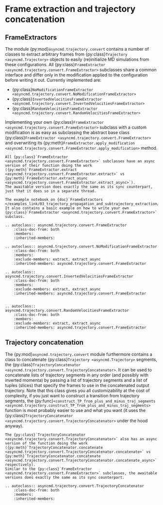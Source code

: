 # Frame extraction and trajectory concatenation

## FrameExtractors

The module {py:mod}`asyncmd.trajectory.convert` contains a number of classes to extract arbitrary frames from {py:class}`Trajectory <asyncmd.Trajectory>` objects to easily (re)initialize MD simulations from these configurations.
All {py:class}`FrameExtractor <asyncmd.trajectory.convert.FrameExtractor>` subclasses share a common interface and differ only in the modification applied to the configuration before writing it out.
Currently implemented are:

- {py:class}`NoModificationFrameExtractor <asyncmd.trajectory.convert.NoModificationFrameExtractor>`
- {py:class}`InvertedVelocitiesFrameExtractor <asyncmd.trajectory.convert.InvertedVelocitiesFrameExtractor>`
- {py:class}`RandomVelocitiesFrameExtractor <asyncmd.trajectory.convert.RandomVelocitiesFrameExtractor>`

Implementing your own {py:class}`FrameExtractor <asyncmd.trajectory.convert.FrameExtractor>` subclass with a custom modification is as easy as subclassing the abstract base class {py:class}`FrameExtractor <asyncmd.trajectory.convert.FrameExtractor>` and overwriting its {py:meth}`FrameExtractor.apply_modification <asyncmd.trajectory.convert.FrameExtractor.apply_modification>` method.

```{note}
All {py:class}`FrameExtractor <asyncmd.trajectory.convert.FrameExtractor>` subclasses have an async version of their function doing the work ({py:meth}`FrameExtractor.extract <asyncmd.trajectory.convert.FrameExtractor.extract>` vs {py:meth}`FrameExtractor.extract_async <asyncmd.trajectory.convert.FrameExtractor.extract_async>`).
The awaitable version does exactly the same as its sync counterpart, just that it does so in a separate thread.
```

```{seealso}
The example notebook on {doc}`FrameExtractors </examples_link/03_trajectory_propagation_and_subtrajectory_extraction/FrameExtractors>`.
It also contains a basic example on how to write your own {py:class}`FrameExtractor <asyncmd.trajectory.convert.FrameExtractor>` subclass.
```

```{eval-rst}
.. autoclass:: asyncmd.trajectory.convert.FrameExtractor
    :class-doc-from: both
    :members:
    :inherited-members:

.. autoclass:: asyncmd.trajectory.convert.NoModificationFrameExtractor
    :class-doc-from: both
    :members:
    :exclude-members: extract, extract_async
    :inherited-members: asyncmd.trajectory.convert.FrameExtractor

.. autoclass:: asyncmd.trajectory.convert.InvertedVelocitiesFrameExtractor
    :class-doc-from: both
    :members:
    :exclude-members: extract, extract_async
    :inherited-members: asyncmd.trajectory.convert.FrameExtractor


.. autoclass:: asyncmd.trajectory.convert.RandomVelocitiesFrameExtractor
    :class-doc-from: both
    :members:
    :exclude-members: extract, extract_async
    :inherited-members: asyncmd.trajectory.convert.FrameExtractor
```

## Trajectory concatenation

The {py:mod}`asyncmd.trajectory.convert` module furthermore contains a class to
concatenate {py:class}`Trajectory <asyncmd.Trajectory>` segments, the {py:class}`TrajectoryConcatenator <asyncmd.trajectory.convert.TrajectoryConcatenator>`.
It can be used to concatenate lists of trajectory segments in any order (and possibly with inverted momenta) by passing a list of trajectory segments and a list of tuples (slices) that specify the frames to use in the concatenated output trajectory.
Note that this class gives you all customizability at the cost of complexity, if you just want to construct a transition from trajectory segments, the {py:func}`<construct_TP_from_plus_and_minus_traj_segments <asyncmd.trajectory.construct_TP_from_plus_and_minus_traj_segments>` function is most probably easier to use and what you want (it uses the {py:class}`TrajectoryConcatenator <asyncmd.trajectory.convert.TrajectoryConcatenator>` under the hood anyway).

```{note}
The {py:class}`TrajectoryConcatenator <asyncmd.trajectory.convert.TrajectoryConcatenator>` also has an async version of the function doing the work ({py:meth}`TrajectoryConcatenator.concatenate <asyncmd.trajectory.convert.TrajectoryConcatenator.concatenate>` vs {py:meth}`TrajectoryConcatenator.concatenate <asyncmd.trajectory.convert.TrajectoryConcatenator.concatenate_async>` respectively).
Similar to the {py:class}`FrameExtractor <asyncmd.trajectory.convert.FrameExtractor>` subclasses, the awaitable versions does exactly the same as its sync counterpart.
```

```{eval-rst}
.. autoclass:: asyncmd.trajectory.convert.TrajectoryConcatenator
    :class-doc-from: both
    :members:
    :inherited-members:
```
